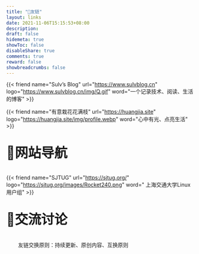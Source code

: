 ```yaml
---
title: "🤝友链"
layout: links
date: 2021-11-06T15:15:53+08:00
description: 
draft: false
hidemeta: true
showToc: false
disableShare: true
comments: true
reward: false
showbreadcrumbs: false
---
```


<div class="friend">

{{< friend name="Sulv’s Blog" 
url="https://www.sulvblog.cn" 
logo="https://www.sulvblog.cn/img/Q.gif" 
word="一个记录技术、阅读、生活的博客" >}}

{{< friend name="有意栽花花满枝" 
url="https://huangjia.site" 
logo="https://huangjia.site/img/profile.webp" 
word="心中有光、点亮生活" >}}



<p style="font-size: 35px;font-weight:bold"> 🍓网站导航</p>


{{< friend name="SJTUG" 
url="https://sjtug.org/" 
logo="https://sjtug.org/images/Rocket240.png" 
word=" 上海交通大学Linux用户组" >}} 


<p style="font-size: 35px;font-weight:bold"> 🍉交流讨论</p>

<p>&nbsp;&nbsp;&nbsp;&nbsp;&nbsp;&nbsp;&nbsp;&nbsp;友链交换原则：持续更新、原创内容、互换原则</p>

<!-- >友链交换原则：持续更新、原创内容、互换原则</br> -->


